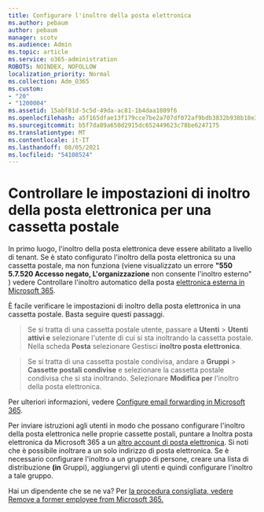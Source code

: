 ```yaml
---
title: Configurare l'inoltro della posta elettronica
ms.author: pebaum
author: pebaum
manager: scotv
ms.audience: Admin
ms.topic: article
ms.service: o365-administration
ROBOTS: NOINDEX, NOFOLLOW
localization_priority: Normal
ms.collection: Adm_O365
ms.custom:
- "20"
- "1200004"
ms.assetid: 15abf81d-5c5d-49da-ac81-1b4daa1809f6
ms.openlocfilehash: a5f165dfae13f179cce7be2a707df072af9bdb3832b938b18e3e023daa756b79
ms.sourcegitcommit: b5f7da89a650d2915dc652449623c78be6247175
ms.translationtype: MT
ms.contentlocale: it-IT
ms.lasthandoff: 08/05/2021
ms.locfileid: "54108524"
---
```

# <a name="check-the-email-forwarding-settings-for-a-mailbox"></a>Controllare le impostazioni di inoltro della posta elettronica per una cassetta postale

In primo luogo, l'inoltro della posta elettronica deve essere abilitato a livello di tenant. Se è stato configurato l'inoltro della posta elettronica su una cassetta postale, ma non funziona (viene visualizzato un errore **"550 5.7.520 Accesso negato, L'organizzazione** non consente l'inoltro esterno" ) vedere Controllare l'inoltro automatico della posta [elettronica esterna in Microsoft 365](https://docs.microsoft.com/microsoft-365/security/office-365-security/external-email-forwarding?view=o365-worldwide).

È facile verificare le impostazioni di inoltro della posta elettronica in una cassetta postale. Basta seguire questi passaggi.
  
> Se si tratta di una cassetta postale utente, passare a **Utenti** \> **Utenti attivi e** selezionare l'utente di cui si sta inoltrando la cassetta postale. Nella scheda **Posta** selezionare Gestisci **inoltro posta elettronica**.

> Se si tratta di una cassetta postale condivisa, andare a **Gruppi** \> **Cassette postali condivise** e selezionare la cassetta postale condivisa che si sta inoltrando. Selezionare **Modifica per** l'inoltro della posta elettronica.

Per ulteriori informazioni, vedere [Configure email forwarding in Microsoft 365](https://docs.microsoft.com/microsoft-365/admin/email/configure-email-forwarding).
  
Per inviare istruzioni agli utenti in modo che possano configurare l'inoltro della posta elettronica nelle proprie cassette postali, puntare a Inoltra posta elettronica da Microsoft 365 a un [altro account di posta elettronica](https://support.office.com/article/Forward-email-from-Office-365-to-another-email-account-1ed4ee1e-74f8-4f53-a174-86b748ff6a0e). Si noti che è possibile inoltrare a un solo indirizzo di posta elettronica. Se è necessario configurare l'inoltro a un gruppo di persone, creare una lista di distribuzione **(in** Gruppi), aggiungervi gli utenti e quindi configurare l'inoltro a tale gruppo.
  
Hai un dipendente che se ne va? Per [la procedura consigliata, vedere Remove a former employee from Microsoft 365.](https://docs.microsoft.com/microsoft-365/admin/add-users/remove-former-employee)